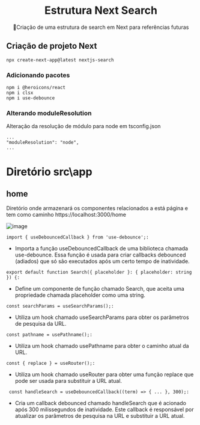 

<H1 align="center">Estrutura Next Search </H1>
<p align="center">🚀Criação de uma estrutura de search em Next para referências futuras</p>


## Criação de projeto Next

```
npx create-next-app@latest nextjs-search
```

### Adicionando pacotes 

```
npm i @heroicons/react
npm i clsx
npm i use-debounce
```

### Alterando moduleResolution

Alteração da resolução de módulo para node em tsconfig.json

```
...
"moduleResolution": "node",
...
```


# Diretório src\app

## home
  Diretório onde armazenará os componentes relacionados a está página e tem como caminho https://localhost:3000/home

  

![image](https://github.com/lucasmargui/React_Estrutura_Search-Table/assets/157809964/915357f7-819a-4a2f-9e37-608d35071814)


```
import { useDebouncedCallback } from 'use-debounce';:
```
- Importa a função useDebouncedCallback de uma biblioteca chamada use-debounce. Essa função é usada para criar callbacks debounced (adiados) que só são executados após um certo tempo de inatividade.

```
export default function Search({ placeholder }: { placeholder: string }) {:
```

- Define um componente de função chamado Search, que aceita uma propriedade chamada placeholder como uma string.

```
const searchParams = useSearchParams();:
```

- Utiliza um hook chamado useSearchParams para obter os parâmetros de pesquisa da URL.

```
const pathname = usePathname();:
```

-  Utiliza um hook chamado usePathname para obter o caminho atual da URL.

```
const { replace } = useRouter();:
```

- Utiliza um hook chamado useRouter para obter uma função replace que pode ser usada para substituir a URL atual.

```
 const handleSearch = useDebouncedCallback((term) => { ... }, 300);:
```

- Cria um callback debounced chamado handleSearch que é acionado após 300 milissegundos de inatividade. Este callback é responsável por atualizar os parâmetros de pesquisa na URL e substituir a URL atual.





